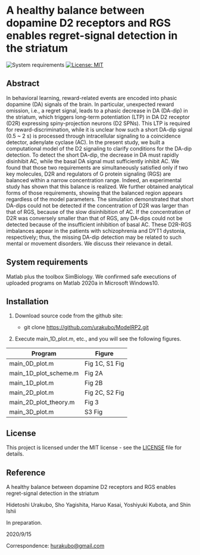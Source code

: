 # A healthy balance between dopamine D2 receptors and RGS enables regret-signal detection in the striatum

![System requirements](https://img.shields.io/badge/platform-matlab2020a%20or%20newer-green.svg)
[![License: MIT](https://img.shields.io/badge/License-MIT-blue.svg)](https://opensource.org/licenses/MIT)

## Abstract
In behavioral learning, reward-related events are encoded into phasic dopamine (DA) signals of the brain. In particular, unexpected reward omission, i.e., a regret signal, leads to a phasic decrease in DA (DA-dip) in the striatum, which triggers long-term potentiation (LTP) in DA D2 receptor (D2R) expressing spiny-projection neurons (D2 SPNs). This LTP is required for reward-discrimination, while it is unclear how such a short DA-dip signal (0.5 ~ 2 s) is processed through intracellular signaling to a coincidence detector, adenylate cyclase (AC). In the present study, we built a computational model of the D2 signaling to clarify conditions for the DA-dip detection. To detect the short DA-dip, the decrease in DA must rapidly disinhibit AC, while the basal DA signal must sufficiently inhibit AC. We found that those two requirements are simultaneously satisfied only if two key molecules, D2R and regulators of G protein signaling (RGS) are balanced within a narrow concentration range. Indeed, an experimental study has shown that this balance is realized. We further obtained analytical forms of those requirements, showing that the balanced region appears regardless of the model parameters. The simulation demonstrated that short DA-dips could not be detected if the concentration of D2R was larger than that of RGS, because of the slow disinhibition of AC. If the concentration of D2R was conversely smaller than that of RGS, any DA-dips could not be detected because of the insufficient inhibition of basal AC. These D2R-RGS imbalances appear in the patients with schizophrenia and DYT1 dystonia, respectively; thus, the missing DA-dip detection may be related to such mental or movement disorders. We discuss their relevance in detail.

## System requirements

Matlab plus the toolbox SimBiology. We confirmed safe executions of uploaded programs on Matlab 2020a in Microsoft Windows10.

## Installation

1. Download source code from the github site:

	- git clone https://github.com/urakubo/ModelRP2.git

2. Execute main_1D_plot.m, etc., and you will see the following figures.

| Program | Figure |
| ------------- | ------------- |
| main_0D_plot.m | Fig 1C, S1 Fig |
| main_1D_plot_scheme.m | Fig 2A |
| main_1D_plot.m | Fig 2B |
| main_2D_plot.m | Fig 2C, S2 Fig |
| main_2D_plot_theory.m | Fig 3 |
| main_3D_plot.m |S3 Fig |

## License

This project is licensed under the MIT license - see the [LICENSE](LICENSE) file for details.

## Reference
A healthy balance between dopamine D2 receptors and RGS enables regret-signal detection in the striatum

Hidetoshi Urakubo, Sho Yagishita, Haruo Kasai, Yoshiyuki Kubota, and Shin Ishii

In preparation.

2020/9/15

Correspondence: hurakubo@gmail.com
